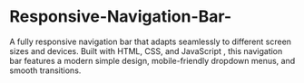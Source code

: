 # Responsive-Navigation-Bar-
A fully responsive navigation bar that adapts seamlessly to different screen sizes and devices. Built with HTML, CSS, and JavaScript , this navigation bar features a modern simple  design, mobile-friendly dropdown menus, and smooth transitions.
